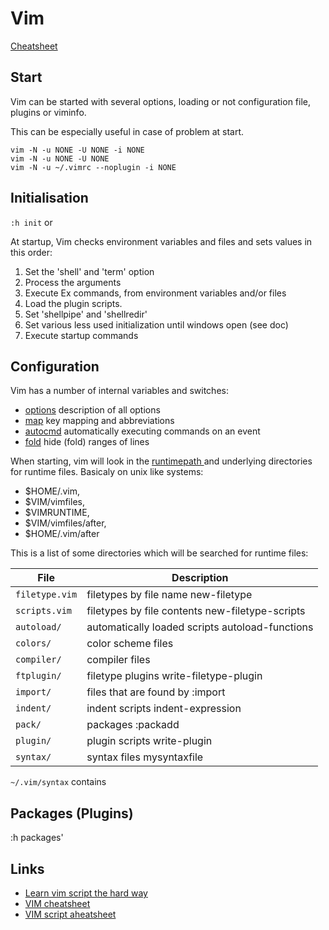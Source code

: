 # Vim

[Cheatsheet](https://vim.rtorr.com/)

## Start

Vim can be started with several options, loading or not configuration file,
plugins or viminfo. 

This can be especially useful in case of problem at start. 

```terminal
vim -N -u NONE -U NONE -i NONE
vim -N -u NONE -U NONE 
vim -N -u ~/.vimrc --noplugin -i NONE
```

## Initialisation

`:h init` or <badge-doc href="https://vimhelp.org/starting.html#initialization" message="initialization" logo="vim"></badge-doc>

At startup, Vim checks environment variables and files and sets values
in this order:

1. Set the 'shell' and 'term' option
2. Process the arguments
3. Execute Ex commands, from environment variables and/or files
4. Load the plugin scripts.
5. Set 'shellpipe' and 'shellredir'
6. Set various less used initialization until windows open (see doc)
12. Execute startup commands

## Configuration

Vim has a number of internal variables and switches:

- [options](https://vimhelp.org/options.txt.html)   description of all options
  <badge-doc href='https://vimhelp.org/quickref.txt.html#option-list' logo='vim'></badge-doc>
- [map](https://vimhelp.org/map.txt.html)       key mapping and abbreviations
- [autocmd](https://vimhelp.org/autocmd.txt.html)  automatically executing commands on an event
- [fold](https://vimhelp.org/fold.txt.html)      hide (fold) ranges of lines
<!-- - [eval](https://vimhelp.org/eval.txt.html)      expression evaluation, conditional commands -->

When starting, vim will look in the [ runtimepath ](https://vimhelp.org/options.txt.html#%27runtimepath%27) and underlying directories for runtime files. Basicaly on unix like systems:

- $HOME/.vim,
- $VIM/vimfiles,
- $VIMRUNTIME,
- $VIM/vimfiles/after,
- $HOME/.vim/after

This is a list of some directories which will be searched for runtime files:

| File           | Description                                     |
|----------------|-------------------------------------------------|
| `filetype.vim` | filetypes by file name new-filetype             |
| `scripts.vim`  | filetypes by file contents new-filetype-scripts |
| `autoload/`    | automatically loaded scripts autoload-functions |
| `colors/`      | color scheme files                              |
| `compiler/`    | compiler files                                  |
| `ftplugin/`    | filetype plugins write-filetype-plugin          |
| `import/`      | files that are found by :import                 |
| `indent/`      | indent scripts indent-expression                |
| `pack/`        | packages :packadd                               |
| `plugin/`      | plugin scripts write-plugin                     |
| `syntax/`      | syntax files mysyntaxfile                       |


`~/.vim/syntax` contains

## Packages (Plugins)

:h packages' <badge-doc href='https://vimhelp.org/repeat.txt.html#packages' logo='vim'></badge-doc>


## Links

- [Learn vim script the hard way](https://learnvimscriptthehardway.stevelosh.com/chapters/42.html)
- [VIM cheatsheet](https://github.com/hackjutsu/vim-cheatsheet)
- [VIM script aheatsheet](https://github.com/hackjutsu/vim-cheatsheet)
